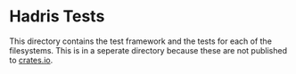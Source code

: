 # Hadris Tests

This directory contains the test framework and the tests for each of the filesystems.
This is in a seperate directory because these are not published to [crates.io](https://crates.io).
